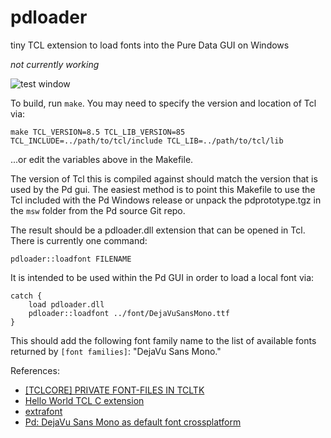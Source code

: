 # pdloader

tiny TCL extension to load fonts into the Pure Data GUI on Windows

*not currently working*

![test window](https://github.com/pure-data/pdloader/raw/master/doc/test.png)

To build, run `make`. You may need to specify the version and location of Tcl via:

    make TCL_VERSION=8.5 TCL_LIB_VERSION=85 TCL_INCLUDE=../path/to/tcl/include TCL_LIB=../path/to/tcl/lib

...or edit the variables above in the Makefile.

The version of Tcl this is compiled against should match the version that is used by the Pd gui. The easiest method is to point this Makefile to use the Tcl included with the Pd Windows release or unpack the pdprototype.tgz in the `msw` folder from the Pd source Git repo. 

The result should be a pdloader.dll extension that can be opened in Tcl. There is currently one command:

    pdloader::loadfont FILENAME

It is intended to be used within the Pd GUI in order to load a local font via:

    catch {
        load pdloader.dll 
        pdloader::loadfont ../font/DejaVuSansMono.ttf
    }

This should add the following font family name to the list of available fonts returned by `[font families]`: "DejaVu Sans Mono."

References:

* [[TCLCORE] PRIVATE FONT-FILES IN TCLTK](http://code.activestate.com/lists/tcl-core/8159/)
* [Hello World TCL C extension](http://wiki.tcl.tk/11153)
* [extrafont](http://wiki.tcl.tk/48903)
* [Pd: DejaVu Sans Mono as default font crossplatform](https://github.com/pure-data/pure-data/pull/42)
